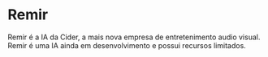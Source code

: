 # Remir
Remir é a IA da Cider, a mais nova empresa de entretenimento audio visual. Remir é uma IA ainda em desenvolvimento e possui recursos limitados.
